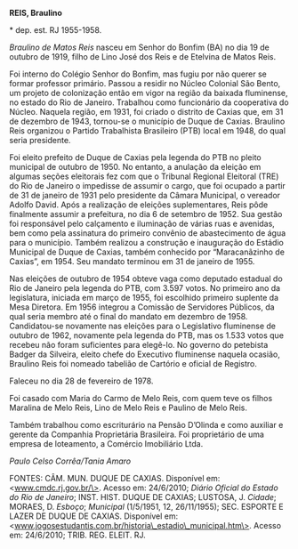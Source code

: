 **REIS, Braulino**

\* dep. est. RJ 1955-1958.

*Braulino de Matos Reis* nasceu em Senhor do Bonfim (BA) no dia 19 de
outubro de 1919, filho de Lino José dos Reis e de Etelvina de Matos
Reis.

Foi interno do Colégio Senhor do Bonfim, mas fugiu por não querer se
formar professor primário. Passou a residir no Núcleo Colonial São
Bento, um projeto de colonização então em vigor na região da baixada
fluminense, no estado do Rio de Janeiro. Trabalhou como funcionário da
cooperativa do Núcleo. Naquela região, em 1931, foi criado o distrito de
Caxias que, em 31 de dezembro de 1943, tornou-se o município de Duque de
Caxias. Braulino Reis organizou o Partido Trabalhista Brasileiro (PTB)
local em 1948, do qual seria presidente.

Foi eleito prefeito de Duque de Caxias pela legenda do PTB no pleito
municipal de outubro de 1950. No entanto, a anulação da eleição em
algumas seções eleitorais fez com que o Tribunal Regional Eleitoral
(TRE) do Rio de Janeiro o impedisse de assumir o cargo, que foi ocupado
a partir de 31 de janeiro de 1931 pelo presidente da Câmara Municipal, o
vereador Adolfo David. Após a realização de eleições suplementares, Reis
pôde finalmente assumir a prefeitura, no dia 6 de setembro de 1952. Sua
gestão foi responsável pelo calçamento e iluminação de várias ruas e
avenidas, bem como pela assinatura do primeiro convênio de abastecimento
de água para o município. Também realizou a construção e inauguração do
Estádio Municipal de Duque de Caxias, também conhecido por
“Maracanãzinho de Caxias”, em 1954. Seu mandato terminou em 31 de
janeiro de 1955.

Nas eleições de outubro de 1954 obteve vaga como deputado estadual do
Rio de Janeiro pela legenda do PTB, com 3.597 votos. No primeiro ano da
legislatura, iniciada em março de 1955, foi escolhido primeiro suplente
da Mesa Diretora. Em 1956 integrou a Comissão de Servidores Públicos, da
qual seria membro até o final do mandato em dezembro de 1958.
Candidatou-se novamente nas eleições para o Legislativo fluminense de
outubro de 1962, novamente pela legenda do PTB, mas os 1.533 votos que
recebeu não foram suficientes para elegê-lo. No governo do petebista
Badger da Silveira, eleito chefe do Executivo fluminense naquela
ocasião, Braulino Reis foi nomeado tabelião de Cartório e oficial de
Registro.

Faleceu no dia 28 de fevereiro de 1978.

Foi casado com Maria do Carmo de Melo Reis, com quem teve os filhos
Maralina de Melo Reis, Lino de Melo Reis e Paulino de Melo Reis.

Também trabalhou como escriturário na Pensão D’Olinda e como auxiliar e
gerente da Companhia Proprietária Brasileira. Foi proprietário de uma
empresa de loteamento, a Comércio Imobiliário Ltda.

*Paulo Celso Corrêa/Tania Amaro*

FONTES: CÂM. MUN. DUQUE DE CAXIAS. Disponível em:
\<www.cmdc.rj.gov.br/\>. Acesso em: 24/6/2010; *Diário Oficial do Estado
do Rio de Janeiro*; INST. HIST. DUQUE DE CAXIAS; LUSTOSA, J. *Cidade*;
MORAES, D. *Esboço*; *Municipal* (1/5/1951, 12, 26/11/1955); SEC.
ESPORTE E LAZER DE DUQUE DE CAXIAS. Disponível em:
\<www.jogosestudantis.com.br/historia\_estadio\_municipal.htm\>. Acesso
em: 24/6/2010; TRIB. REG. ELEIT. RJ.
